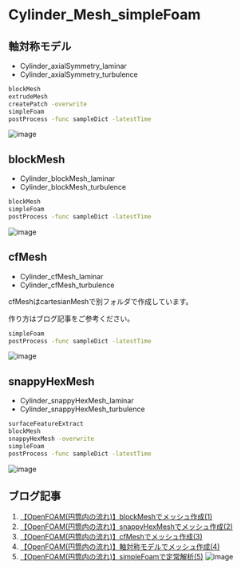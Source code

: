 # Cylinder_Mesh_simpleFoam

## 軸対称モデル
- Cylinder_axialSymmetry_laminar
- Cylinder_axialSymmetry_turbulence

```bash
blockMesh
extrudeMesh
createPatch -overwrite
simpleFoam
postProcess -func sampleDict -latestTime
```
![image](https://user-images.githubusercontent.com/36812492/227678413-b3b1bdfe-1e18-4cdc-b1b0-bcc1e0aef953.png)

## blockMesh
- Cylinder_blockMesh_laminar
- Cylinder_blockMesh_turbulence

```bash
blockMesh
simpleFoam
postProcess -func sampleDict -latestTime
```
![image](https://user-images.githubusercontent.com/36812492/227678420-5ad8234e-f146-4d2e-b46c-9cd71d791b79.png)

## cfMesh
- Cylinder_cfMesh_laminar
- Cylinder_cfMesh_turbulence

cfMeshはcartesianMeshで別フォルダで作成しています。

作り方はブログ記事をご参考ください。

```bash
simpleFoam
postProcess -func sampleDict -latestTime
```
![image](https://user-images.githubusercontent.com/36812492/227678427-4db3c254-6a72-43f0-99e5-3b6e43c7ed83.png)

## snappyHexMesh
- Cylinder_snappyHexMesh_laminar
- Cylinder_snappyHexMesh_turbulence

```bash
surfaceFeatureExtract
blockMesh
snappyHexMesh -overwrite
simpleFoam
postProcess -func sampleDict -latestTime
```
![image](https://user-images.githubusercontent.com/36812492/227678430-206499c4-710d-4478-aca8-89225cb30044.png)

## ブログ記事
1. [【OpenFOAM(円筒内の流れ)】blockMeshでメッシュ作成(1)](https://takun-physics.net/15282/)
2. [【OpenFOAM(円筒内の流れ)】snappyHexMeshでメッシュ作成(2)](https://takun-physics.net/15416/)
3. [【OpenFOAM(円筒内の流れ)】cfMeshでメッシュ作成(3)](https://takun-physics.net/15439/)
4. [【OpenFOAM(円筒内の流れ)】軸対称モデルでメッシュ作成(4)](https://takun-physics.net/15449/)
5. [【OpenFOAM(円筒内の流れ)】simpleFoamで定常解析(5)](https://takun-physics.net/15423/)
![image](https://user-images.githubusercontent.com/36812492/227678408-41a7e893-6690-4da4-9ced-0f9d1215fd8b.png)

